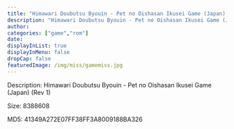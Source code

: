 ```yaml
---
title: "Himawari Doubutsu Byouin - Pet no Oishasan Ikusei Game (Japan) (Rev 1)"
description: "Himawari Doubutsu Byouin - Pet no Oishasan Ikusei Game (Japan) (Rev 1)"
author: 
categories: ["game","rom"]
date: 
displayInList: true
displayInMenu: false
dropCap: false
featuredImage: /img/miss/gamemiss.jpg
---
```


Description: Himawari Doubutsu Byouin - Pet no Oishasan Ikusei Game (Japan) (Rev 1)

Size: 8388608

MD5: 41349A272E07FF38FF3A8009188BA326


